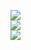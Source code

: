 ![](https://github-readme-stats.vercel.app/api?username=bhavyaverma1&theme=onedark&hide_border=false&include_all_commits=true&count_private=true)<br/>
![](https://github-readme-streak-stats.herokuapp.com/?user=bhavyaverma1&theme=onedark&hide_border=false)<br/>
![](https://github-readme-stats.vercel.app/api/top-langs/?username=bhavyaverma1&theme=onedark&hide_border=false&include_all_commits=true&count_private=true&layout=compact)

<!-- Proudly created with GPRM ( https://gprm.itsvg.in ) -->
